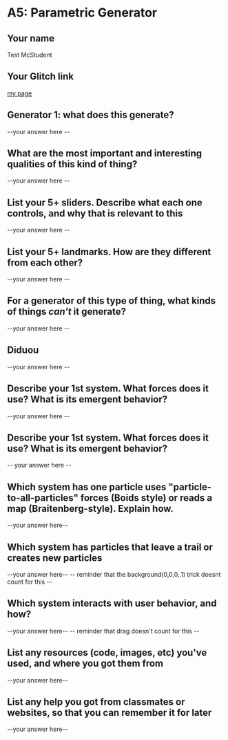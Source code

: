# A5: Parametric Generator

## Your name
Test McStudent

## Your Glitch link
[my page](https://galaxykate-a1.glitch.me)


## **Generator 1:** what does this generate?

--your answer here  --

## What are the most important and interesting qualities of this kind of thing?

--your answer here  --

## List your 5+ sliders. Describe what each one controls, and why that is relevant to this

--your answer here  --


## List your 5+ landmarks. How are they different from each other?

--your answer here  --

## For a generator of this type of thing, what kinds of things *can't* it generate?

--your answer here  --

## Diduou

--your answer here  --

## Describe your 1st system. What forces does it use? What is its emergent behavior?
--your answer here  --


## Describe your 1st system. What forces does it use? What is its emergent behavior?
-- your answer here  --


## Which system has one particle uses "particle-to-all-particles" forces (Boids style) or reads a map (Braitenberg-style). Explain how.

--your answer here--


## Which system has particles that leave a trail or creates new particles

--your answer here--
-- reminder that the background(0,0,0,.1) trick doesnt count for this --


## Which system interacts with user behavior, and how?

--your answer here--
-- reminder that drag doesn't count for this --


## List any resources (code, images, etc) you've used, and where you got them from

--your answer here--

## List any help you got from classmates or websites, so that you can remember it for later

--your answer here--